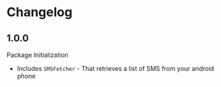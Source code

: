 # Changelog


## 1.0.0

Package Initialization
* Includes `SMSFetcher` - That retrieves a list of SMS from your android phone

